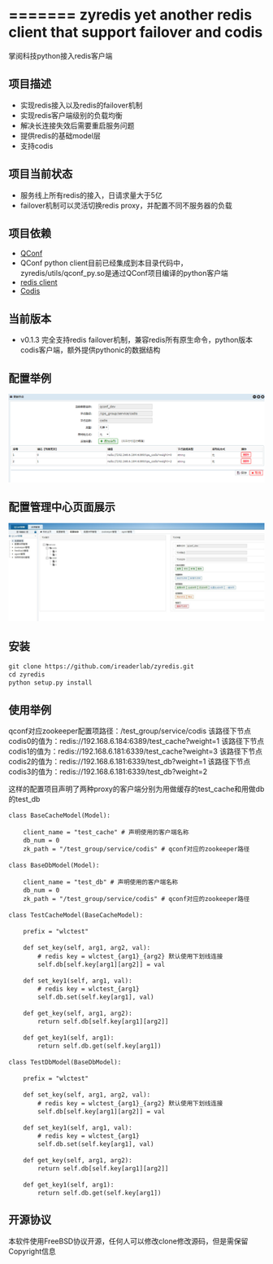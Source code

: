=======
zyredis yet another redis client that support failover and codis
=======
掌阅科技python接入redis客户端

项目描述
--------

- 实现redis接入以及redis的failover机制
- 实现redis客户端级别的负载均衡
- 解决长连接失效后需要重启服务问题
- 提供redis的基础model层
- 支持codis

项目当前状态
---------

- 服务线上所有redis的接入，日请求量大于5亿
- failover机制可以灵活切换redis proxy，并配置不同不服务器的负载

项目依赖
--------

- [QConf](https://github.com/Qihoo360/QConf)
- QConf python client目前已经集成到本目录代码中，zyredis/utils/qconf_py.so是通过QConf项目编译的python客户端
- [redis client](https://github.com/andymccurdy/redis-py)
- [Codis](https://github.com/wandoulabs/codis)

当前版本
--------

- v0.1.3 完全支持redis failover机制，兼容redis所有原生命令，python版本codis客户端，额外提供pythonic的数据结构

配置举例
--------

![qconf_example](docs/images/qconf_example.png)

配置管理中心页面展示
--------

![qconf_manager](docs/images/qconf_manager.jpg)

安装
--------

```
git clone https://github.com/ireaderlab/zyredis.git
cd zyredis
python setup.py install
```

使用举例
-------

qconf对应zookeeper配置项路径：/test_group/service/codis
该路径下节点codis0的值为：redis://192.168.6.184:6389/test_cache?weight=1
该路径下节点codis1的值为：redis://192.168.6.181:6339/test_cache?weight=3
该路径下节点codis2的值为：redis://192.168.6.181:6339/test_db?weight=1
该路径下节点codis3的值为：redis://192.168.6.181:6339/test_db?weight=2

这样的配置项目声明了两种proxy的客户端分别为用做缓存的test_cache和用做db的test_db
```
class BaseCacheModel(Model):

    client_name = "test_cache" # 声明使用的客户端名称
    db_num = 0
    zk_path = "/test_group/service/codis" # qconf对应的zookeeper路径

class BaseDbModel(Model):

    client_name = "test_db" # 声明使用的客户端名称
    db_num = 0
    zk_path = "/test_group/service/codis" # qconf对应的zookeeper路径

class TestCacheModel(BaseCacheModel):

    prefix = "wlctest"

    def set_key(self, arg1, arg2, val):
    	# redis key = wlctest_{arg1}_{arg2} 默认使用下划线连接
        self.db[self.key[arg1][arg2]] = val

    def set_key1(self, arg1, val):
    	# redis key = wlctest_{arg1}
        self.db.set(self.key[arg1], val)

    def get_key(self, arg1, arg2):
        return self.db[self.key[arg1][arg2]]

    def get_key1(self, arg1):
        return self.db.get(self.key[arg1])

class TestDbModel(BaseDbModel):

    prefix = "wlctest"

    def set_key(self, arg1, arg2, val):
    	# redis key = wlctest_{arg1}_{arg2} 默认使用下划线连接
        self.db[self.key[arg1][arg2]] = val

    def set_key1(self, arg1, val):
    	# redis key = wlctest_{arg1}
        self.db.set(self.key[arg1], val)

    def get_key(self, arg1, arg2):
        return self.db[self.key[arg1][arg2]]

    def get_key1(self, arg1):
        return self.db.get(self.key[arg1])
```

开源协议
-------
本软件使用FreeBSD协议开源，任何人可以修改clone修改源码，但是需保留Copyright信息
